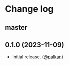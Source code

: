 # Change log

## master

## 0.1.0 (2023-11-09)

- Initial release. ([@palkan][])

[@palkan]: https://github.com/palkan

